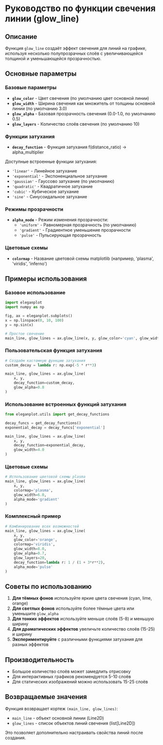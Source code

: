 # Руководство по функции свечения линии (glow_line)

## Описание

Функция `glow_line` создаёт эффект свечения для линий на графике, используя несколько полупрозрачных слоёв с увеличивающейся толщиной и уменьшающейся прозрачностью.

## Основные параметры

### Базовые параметры
- **`glow_color`** - Цвет свечения (по умолчанию цвет основной линии)
- **`glow_width`** - Ширина свечения как множитель от толщины основной линии (по умолчанию 3.0)
- **`glow_alpha`** - Базовая прозрачность свечения (0.0-1.0, по умолчанию 0.5)
- **`glow_layers`** - Количество слоёв свечения (по умолчанию 10)

### Функции затухания
- **`decay_function`** - Функция затухания f(distance_ratio) -> alpha_multiplier

Доступные встроенные функции затухания:
- `'linear'` - Линейное затухание
- `'exponential'` - Экспоненциальное затухание
- `'gaussian'` - Гауссово затухание (по умолчанию)
- `'quadratic'` - Квадратичное затухание
- `'cubic'` - Кубическое затухание
- `'sine'` - Синусоидальное затухание

### Режимы прозрачности
- **`alpha_mode`** - Режим изменения прозрачности:
  - `'uniform'` - Равномерная прозрачность (по умолчанию)
  - `'gradient'` - Градиентное уменьшение прозрачности
  - `'pulse'` - Пульсирующая прозрачность

### Цветовые схемы
- **`colormap`** - Название цветовой схемы matplotlib (например, 'plasma', 'viridis', 'inferno')

## Примеры использования

### Базовое использование
```python
import eleganplot
import numpy as np

fig, ax = eleganplot.subplots()
x = np.linspace(0, 10, 100)
y = np.sin(x)

# Простое свечение
main_line, glow_lines = ax.glow_line(x, y, glow_color='cyan', glow_width=5.0)
```

### Пользовательская функция затухания
```python
# Создаём кастомную функцию затухания
custom_decay = lambda r: np.exp(-5 * r**3)

main_line, glow_lines = ax.glow_line(
    x, y, 
    decay_function=custom_decay,
    glow_alpha=0.8
)
```

### Использование встроенных функций затухания
```python
from eleganplot.utils import get_decay_functions

decay_funcs = get_decay_functions()
exponential_decay = decay_funcs['exponential']

main_line, glow_lines = ax.glow_line(
    x, y,
    decay_function=exponential_decay,
    glow_width=4.0
)
```

### Цветовые схемы
```python
# Использование цветовой схемы plasma
main_line, glow_lines = ax.glow_line(
    x, y,
    colormap='plasma',
    glow_width=6.0,
    alpha_mode='gradient'
)
```

### Комплексный пример
```python
# Комбинирование всех возможностей
main_line, glow_lines = ax.glow_line(
    x, y,
    glow_color='orange',
    colormap='viridis',
    glow_width=8.0,
    glow_alpha=0.7,
    glow_layers=20,
    decay_function=lambda r: 1 / (1 + 3*r**2),
    alpha_mode='pulse'
)
```

## Советы по использованию

1. **Для тёмных фонов** используйте яркие цвета свечения (cyan, lime, orange)
2. **Для светлых фонов** используйте более тёмные цвета или уменьшите `glow_alpha`
3. **Для тонких эффектов** используйте меньше слоёв (5-8) и меньшую ширину
4. **Для драматических эффектов** увеличьте количество слоёв (15-25) и ширину
5. **Экспериментируйте** с различными функциями затухания для разных эффектов

## Производительность

- Большое количество слоёв может замедлить отрисовку
- Для интерактивных графиков рекомендуется 5-10 слоёв
- Для статических изображений можно использовать 15-25 слоёв

## Возвращаемые значения

Функция возвращает кортеж `(main_line, glow_lines)`:
- `main_line` - объект основной линии (Line2D)
- `glow_lines` - список объектов линий свечения (list[Line2D])

Это позволяет дополнительно настраивать свойства линий после создания.
